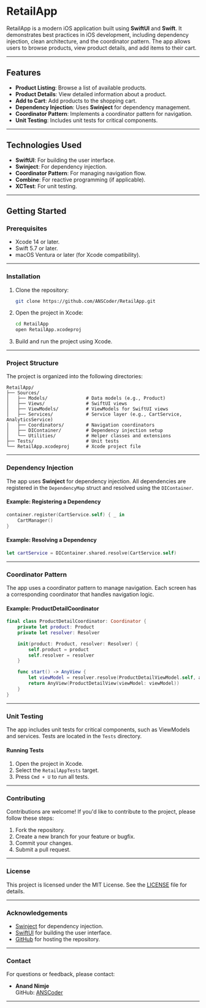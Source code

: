 

# RetailApp

RetailApp is a modern iOS application built using **SwiftUI** and **Swift**. It demonstrates best practices in iOS development, including dependency injection, clean architecture, and the coordinator pattern. The app allows users to browse products, view product details, and add items to their cart.

---

## **Features**
- **Product Listing**: Browse a list of available products.
- **Product Details**: View detailed information about a product.
- **Add to Cart**: Add products to the shopping cart.
- **Dependency Injection**: Uses **Swinject** for dependency management.
- **Coordinator Pattern**: Implements a coordinator pattern for navigation.
- **Unit Testing**: Includes unit tests for critical components.

---

## **Technologies Used**
- **SwiftUI**: For building the user interface.
- **Swinject**: For dependency injection.
- **Coordinator Pattern**: For managing navigation flow.
- **Combine**: For reactive programming (if applicable).
- **XCTest**: For unit testing.

---

## **Getting Started**

### **Prerequisites**
- Xcode 14 or later.
- Swift 5.7 or later.
- macOS Ventura or later (for Xcode compatibility).

---

### **Installation**
1. Clone the repository:
   ```bash
   git clone https://github.com/ANSCoder/RetailApp.git
   ```
2. Open the project in Xcode:
   ```bash
   cd RetailApp
   open RetailApp.xcodeproj
   ```
3. Build and run the project using Xcode.

---

### **Project Structure**
The project is organized into the following directories:

```
RetailApp/
├── Sources/
│   ├── Models/              # Data models (e.g., Product)
│   ├── Views/               # SwiftUI views
│   ├── ViewModels/          # ViewModels for SwiftUI views
│   ├── Services/            # Service layer (e.g., CartService, AnalyticsService)
│   ├── Coordinators/        # Navigation coordinators
│   ├── DIContainer/         # Dependency injection setup
│   └── Utilities/           # Helper classes and extensions
├── Tests/                   # Unit tests
└── RetailApp.xcodeproj      # Xcode project file
```

---

### **Dependency Injection**
The app uses **Swinject** for dependency injection. All dependencies are registered in the `DependencyMap` struct and resolved using the `DIContainer`.

#### **Example: Registering a Dependency**
```swift
container.register(CartService.self) { _ in
    CartManager()
}
```

#### **Example: Resolving a Dependency**
```swift
let cartService = DIContainer.shared.resolve(CartService.self)
```

---

### **Coordinator Pattern**
The app uses a coordinator pattern to manage navigation. Each screen has a corresponding coordinator that handles navigation logic.

#### **Example: ProductDetailCoordinator**
```swift
final class ProductDetailCoordinator: Coordinator {
    private let product: Product
    private let resolver: Resolver

    init(product: Product, resolver: Resolver) {
        self.product = product
        self.resolver = resolver
    }

    func start() -> AnyView {
        let viewModel = resolver.resolve(ProductDetailViewModel.self, argument: product)!
        return AnyView(ProductDetailView(viewModel: viewModel))
    }
}
```

---

### **Unit Testing**
The app includes unit tests for critical components, such as ViewModels and services. Tests are located in the `Tests` directory.

#### **Running Tests**
1. Open the project in Xcode.
2. Select the `RetailAppTests` target.
3. Press `Cmd + U` to run all tests.

---

### **Contributing**
Contributions are welcome! If you'd like to contribute to the project, please follow these steps:
1. Fork the repository.
2. Create a new branch for your feature or bugfix.
3. Commit your changes.
4. Submit a pull request.

---

### **License**
This project is licensed under the MIT License. See the [LICENSE](LICENSE) file for details.

---

### **Acknowledgements**
- [Swinject](https://github.com/Swinject/Swinject) for dependency injection.
- [SwiftUI](https://developer.apple.com/xcode/swiftui/) for building the user interface.
- [GitHub](https://github.com) for hosting the repository.

---

### **Contact**
For questions or feedback, please contact:
- **Anand Nimje**  
  GitHub: [ANSCoder](https://github.com/ANSCoder)  

---
